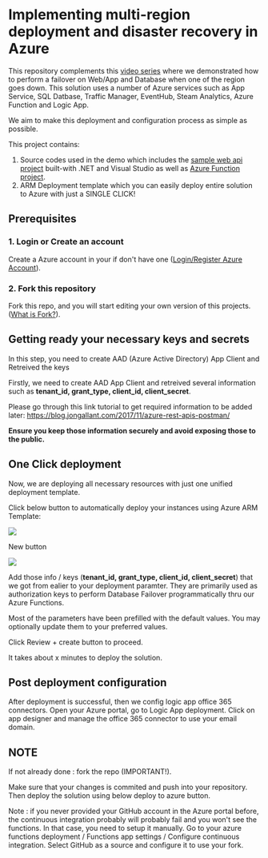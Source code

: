 # Implementing multi-region deployment and disaster recovery in Azure

This repository complements this [video series](https://www.youtube.com/playlist?list=PLe32w3jNLanrZ9_X58_3d13tQ5REMmnK3) where we demonstrated  how to perform a failover on Web/App and Database when one of the region goes down.
This solution uses a number of Azure services such as App Service, SQL Datbase, Traffic Manager, EventHub, Steam Analytics, Azure Function and Logic App.

We aim to make this deployment and configuration process as simple as possible.

This project contains:

1. Source codes used in the demo which includes the [sample web api project](SourceCode/WebApiDrDemoCS/) built-with .NET and Visual Studio as well as [Azure Function project](SourceCode/FunctionAppFailover/).
2. ARM Deployment template which you can easily deploy entire solution to Azure with just a SINGLE CLICK!

<!-- # How to perform SINGLE CLICK deployment -->

## Prerequisites

### 1. Login or Create an account

Create a Azure account in your if don't have one ([Login/Register Azure Account](https://azure.microsoft.com/en-us/free/)).

### 2. Fork this repository

Fork this repo, and you will start editing your own version of this projects. ([What is Fork?](https://help.github.com/en/github/getting-started-with-github/fork-a-repo)).

## Getting ready your necessary keys and secrets

In this step, you need to create AAD (Azure Active Directory) App Client and Retreived the keys

Firstly, we need to create AAD App Client and retreived several information such as **tenant_id, grant_type, client_id, client_secret**.

Please go through this link tutorial to get required information to be added later: https://blog.jongallant.com/2017/11/azure-rest-apis-postman/

**Ensure you keep those information securely and avoid exposing those to the public.** 

## One Click deployment

Now, we are deploying all necessary resources with just one unified deployment template.

Click below button to automatically deploy your instances using Azure ARM Template:

<a href="https://portal.azure.com/#create/Microsoft.Template/uri/https%3A%2F%2Fraw.githubusercontent.com%2Fadityosnrost%2Ffosampleaz%2Fmaster%2FDeployment%2FazureDeployment.json" target="_blank"><img src="https://aka.ms/deploytoazurebutton"/></a>

New button

<a href="https://azuredeploy.net/
   repository=https://github.com/wely/fosampleaz"
   target="_blank">
   <img src="http://azuredeploy.net/deploybutton.png"/>
</a>

Add those info / keys (**tenant_id, grant_type, client_id, client_secret**) that we got from ealier to your deployment paramter. They are primarily used as authorization keys to perform Database Failover programmatically thru our Azure Functions.

Most of the parameters have been prefilled with the default values. You may optionally update them to your preferred values.

Click Review + create button to proceed.

It takes about x minutes to deploy the solution.

## Post deployment configuration

After deployment is successful, then we config logic app office 365 connectors. Open your Azure portal, go to Logic App deployment. Click on app designer and manage the office 365 connector to use your email domain.

## NOTE

If not already done : fork the repo (IMPORTANT!).

Make sure that your changes is commited and push into your repository. Then deploy the solution using below deploy to azure button.

Note : if you never provided your GitHub account in the Azure portal before, the continuous integration probably will probably fail and you won't see the functions. In that case, you need to setup it manually. Go to your azure functions deployment / Functions app settings / Configure continuous integration. Select GitHub as a source and configure it to use your fork.
